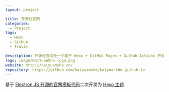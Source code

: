 ```yaml
---
layout: project

title: 开源社官网
categories:
  - Project
tags:
  - Hexo
  - GitHub
  - Travis

description: 开源社官网是一个基于 Hexo + GitHub Pages + GitHub Actions 开发的静态网站
logo: image/KaiYuanShe-logo.png
website: http://kaiyuanshe.cn/
repository: https://github.com/kaiyuanshe/kaiyuanshe.github.io
---
```


基于 [Electron.JS 开源的官网模板代码][1]二次开发为 [Hexo 主题][2]

[1]: https://github.com/electron/electronjs.org/
[2]: https://hexo.io/docs/themes
